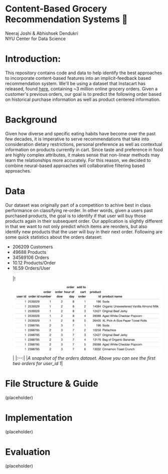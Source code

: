 # Content-Based Grocery Recommendation Systems :apple:

Neeraj Joshi & Abhishsek Dendukri \
NYU Center for Data Science

# Introduction:

This repository contains code and data to help identify the best approaches to incorporate content-based features into an implicit-feedback based recommendation system. We'll be using a dataset that Instacart has released, found [here](https://tech.instacart.com/3-million-instacart-orders-open-sourced-d40d29ead6f2),
containing ~3 million online grocery orders. Given a customer's previous orders, our goal is to predict the following order based on historical purchase information as well as product centered information.

# Background

Given how diverse and specific eating habits have become over the past few decades, it is imperative to serve recommendations that take into consideration dietary restrictions, personal preference as well as contextual information on products currently in cart. Since taste and preference in food are highly complex attributes, it makes sense that non-linear methods may learn the relationships more accurately. For this reason, we decided to combine neural-based approaches will collaborative filtering based approaches.

# Data

Our dataset was originally part of a competition to achive best in class performance on classifying re-order. In other words, given a users past purchased products, the goal is to identify if that user will buy those products again in their subsequent order. Our application is slightly different in that we want to not only predict which items are reorders, but also identify new products that the user will buy in their next order. Following are some quick statistics about the orders dataset:
* 206209 Customers
* 49688 Products
* 34569106 Orders
* 10.12 Products/Order
* 16.59 Orders/User
\
\
|!<img src="https://github.com/drghoshi/Grocery_ImplicitRecSystems/blob/main/Images/orders_snapshot.png">|
|:--:|
|*A snapshot of the orders dataset. Above you can see the first two orders for user_id 1*|

# File Structure & Guide

(placeholder)

# Implementation

(placeholder)

# Evaluation

(placeholder)

